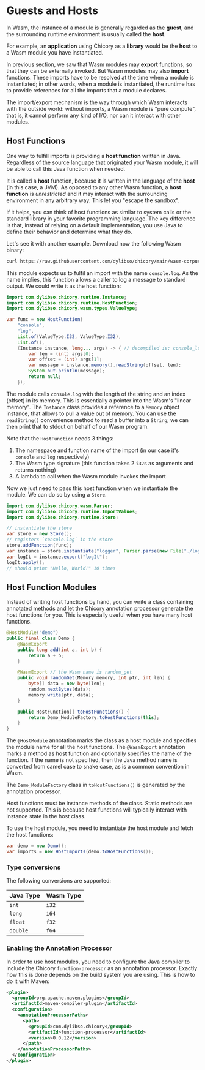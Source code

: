 # Guests and Hosts

In Wasm, the instance of a module is generally regarded as the **guest**,
and the surrounding runtime environment is usually called the **host**.


For example, an **application** using Chicory as a **library** would be the **host**
to a Wasm module you have instantiated.

In previous section, we saw that Wasm modules may **export** functions, so that
they can be externally invoked. But Wasm modules may also **import** functions. 
These imports have to be resolved at the time when a module is instantiated;
in other words, when a module is instantiated, the runtime has to provide
references for all the imports that a module declares. 

The import/export mechanism is the way through which Wasm interacts 
with the outside world: without imports, a Wasm module is "pure compute",
that is, it cannot perform any kind of I/O, nor can it interact with other
modules. 

## Host Functions

One way to fulfill imports is providing a **host function** written in Java. 
Regardless of the source language that originated your Wasm module, 
it will be able to call this Java function when needed.

It is called a **host** function, because it is written in the language of the
**host** (in this case, a JVM). As opposed to any other Wasm function, 
a **host function** is _unrestricted_ and it may interact with the surrounding
environment in any arbitrary way. This let you "escape the sandbox".

If it helps, you can think of host functions as similar to system calls 
or the standard library in your favorite programming language. The key difference is that, 
instead of relying on a default implementation, you use Java to define their behavior 
and determine what they do.

Let's see it with another example. Download now the following Wasm binary:

```bash
curl https://raw.githubusercontent.com/dylibso/chicory/main/wasm-corpus/src/main/resources/compiled/host-function.wat.wasm > logger.wasm
```

<!--
```java
//DEPS com.dylibso.chicory:docs-lib:999-SNAPSHOT
//DEPS com.dylibso.chicory:runtime:999-SNAPSHOT
```
-->
<!--
```java
docs.FileOps.copyFromWasmCorpus("host-function.wat.wasm", "logger.wasm");
```
-->

This module expects us to fulfil an import with the name `console.log`. 
As the name implies, this function allows a caller to log a message to standard output.
We could write it as the host function:

<!--
```java
System.setOut(new PrintStream(
  new BufferedOutputStream(
    new FileOutputStream("docs/usage/host-functions.md.result"))));
```
-->


```java
import com.dylibso.chicory.runtime.Instance;
import com.dylibso.chicory.runtime.HostFunction;
import com.dylibso.chicory.wasm.types.ValueType;

var func = new HostFunction(
    "console",
    "log",
    List.of(ValueType.I32, ValueType.I32),
    List.of(),
    (Instance instance, long... args) -> { // decompiled is: console_log(13, 0);
        var len = (int) args[0];
        var offset = (int) args[1];
        var message = instance.memory().readString(offset, len);
        System.out.println(message);
        return null;
    });
```

The module calls `console.log` with the length of the string and an index (offset) in its memory. 
This is essentially a pointer into the Wasm's "linear memory".
The `Instance` class provides a reference to a `Memory` object instance, that allows 
to pull a value out of memory. You can use the `readString()` convenience method
to read a buffer into a `String`; we can then print that to stdout on behalf of our Wasm program.

Note that the `HostFunction` needs 3 things:

1. The namespace and function name of the import (in our case it's `console` and `log` respectively)
2. The Wasm type signature (this function takes 2 `i32`s as arguments and returns nothing)
3. A lambda to call when the Wasm module invokes the import


Now we just need to pass this host function when we instantiate the module. We can do so by using a `Store`. 

```java
import com.dylibso.chicory.wasm.Parser;
import com.dylibso.chicory.runtime.ImportValues;
import com.dylibso.chicory.runtime.Store;

// instantiate the store
var store = new Store();
// registers `console.log` in the store
store.addFunction(func);
var instance = store.instantiate("logger", Parser.parse(new File("./logger.wasm")));
var logIt = instance.export("logIt");
logIt.apply();
// should print "Hello, World!" 10 times
```

## Host Function Modules

Instead of writing host functions by hand, you can write a class containing annotated methods
and let the Chicory annotation processor generate the host functions for you. This is especially
useful when you have many host functions.

```java
@HostModule("demo")
public final class Demo {
    @WasmExport
    public long add(int a, int b) {
        return a + b;
    }

    @WasmExport // the Wasm name is random_get
    public void randomGet(Memory memory, int ptr, int len) {
        byte[] data = new byte[len];
        random.nextBytes(data);
        memory.write(ptr, data);
    }

    public HostFunction[] toHostFunctions() {
        return Demo_ModuleFactory.toHostFunctions(this);
    }
}
```

The `@HostModule` annotation marks the class as a host module and specifies the module name for
all the host functions. The `@WasmExport` annotation marks a method as host function and optionally
specifies the name of the function. If the name is not specified, then the Java method name is
converted from camel case to snake case, as is a common convention in Wasm.

The `Demo_ModuleFactory` class in `toHostFunctions()` is generated by the annotation processor.

Host functions must be instance methods of the class. Static methods are not supported.
This is because host functions will typically interact with instance state in the host class.

To use the host module, you need to instantiate the host module and fetch the host functions:

```java
var demo = new Demo();
var imports = new HostImports(demo.toHostFunctions());
```

### Type conversions

The following conversions are supported:

| Java Type         | Wasm Type  |
|-------------------|------------|
| `int`             | `i32`      |
| `long`            | `i64`      |
| `float`           | `f32`      |
| `double`          | `f64`      |

### Enabling the Annotation Processor

In order to use host modules, you need to configure the Java compiler to include the Chicory
`function-processor` as an annotation processor. Exactly how this is done depends on the build
system you are using. This is how to do it with Maven:

```xml
<plugin>
  <groupId>org.apache.maven.plugins</groupId>
  <artifactId>maven-compiler-plugin</artifactId>
  <configuration>
    <annotationProcessorPaths>
      <path>
        <groupId>com.dylibso.chicory</groupId>
        <artifactId>function-processor</artifactId>
        <version>0.0.12</version>
      </path>
    </annotationProcessorPaths>
  </configuration>
</plugin>
```
